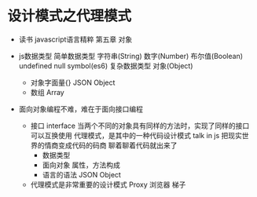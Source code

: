 # 设计模式之代理模式

- 读书 javascript语言精粹
  第五章 对象

- js数据类型
  简单数据类型
  字符串(String) 数字(Number) 布尔值(Boolean) undefined null symbol(es6)
  复杂数据类型 对象(Object)
  - 对象字面量{} JSON Object
  - 数组 Array

- 面向对象编程不难，难在于面向接口编程
  - 接口 interface
    当两个不同的对象具有同样的方法时，实现了同样的接口
    可以互换使用
    代理模式，是其中的一种代码设计模式
    talk in js  把现实世界的情商变成代码的码商
    聊着聊着代码就出来了
    - 数据类型
    - 面向对象    属性，方法构成
    - 语言的语法  JSON Object 
  - 代理模式是非常重要的设计模式 Proxy
    浏览器
    梯子